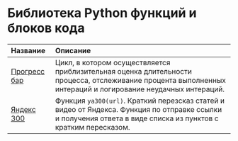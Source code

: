 # Библиотека Python функций и блоков кода

| Название | Описание |
| :---- | :---- |
| [Прогресс бар](/progress_bar.py) | Цикл, в котором осуществляется приблизительная оценка длительности процесса, отслеживание процента выполненных интераций и логирование неудачных интераций. |
| [Яндекс 300](/yandex_300.py) | Функция `ya300(url)`. Краткий перезсказ статей и видео от Яндекса. Функция по отправке ссылки и получения ответа в виде списка из пунктов с кратким пересказом. |
